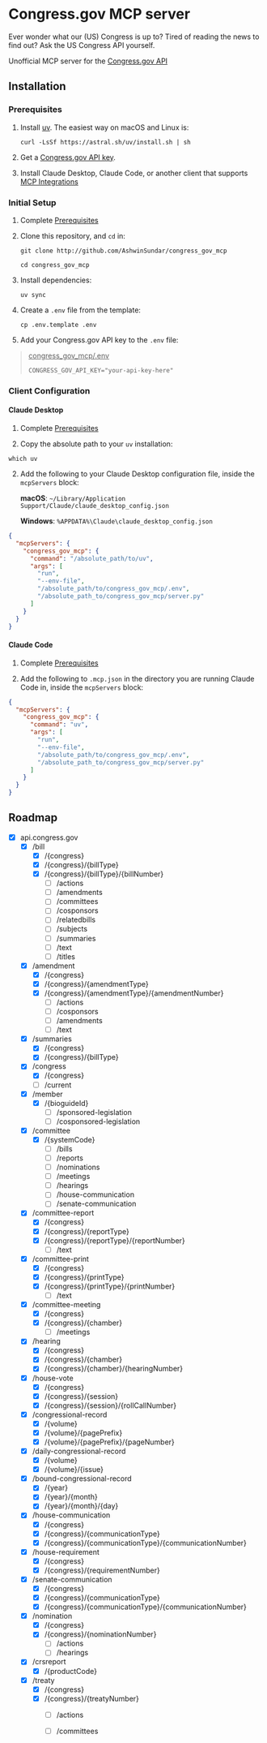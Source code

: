# <span>Congress.gov</span> MCP server

Ever wonder what our (US) Congress is up to? Tired of reading the news to find out? Ask the US Congress API yourself.

Unofficial MCP server for the [Congress.gov API](https://api.congress.gov)

## Installation

### Prerequisites
1. Install [uv](https://docs.astral.sh/uv/getting-started/installation/). The easiest way on macOS and Linux is:
    ```
    curl -LsSf https://astral.sh/uv/install.sh | sh
    ```
2. Get a [Congress.gov API key](https://api.congress.gov/sign-up/).

3. Install Claude Desktop, Claude Code, or another client that supports [MCP Integrations](https://modelcontextprotocol.io/clients)

### Initial Setup

1. Complete [Prerequisites](#Prerequisites)
2. Clone this repository, and `cd` in:

    ```
    git clone http://github.com/AshwinSundar/congress_gov_mcp
    ```

    ```
    cd congress_gov_mcp
    ```

3. Install dependencies:

    ```
    uv sync
    ```

3. Create a `.env` file from the template:

    ```
    cp .env.template .env
    ```

4. Add your Congress.gov API key to the `.env` file:

><u>congress_gov_mcp/.env</u>
>```
>CONGRESS_GOV_API_KEY="your-api-key-here"
>```

### Client Configuration

#### Claude Desktop

1. Complete [Prerequisites](#Prerequisites)

2. Copy the absolute path to your `uv` installation:

```
which uv
```
2. Add the following to your Claude Desktop configuration file, inside the `mcpServers` block:

    **macOS**: `~/Library/Application Support/Claude/claude_desktop_config.json`

    **Windows**: `%APPDATA%\Claude\claude_desktop_config.json`

```json
{
  "mcpServers": {
    "congress_gov_mcp": {
      "command": "/absolute_path/to/uv",
      "args": [
        "run",
        "--env-file",
        "/absolute_path/to/congress_gov_mcp/.env",
        "/absolute_path_to/congress_gov_mcp/server.py"
      ]
    }
  }
}

````

#### Claude Code

1. Complete [Prerequisites](#Prerequisites)

2. Add the following to `.mcp.json` in the directory you are running Claude Code in, inside the `mcpServers` block:

```json
{
  "mcpServers": {
    "congress_gov_mcp": {
      "command": "uv",
      "args": [
        "run",
        "--env-file",
        "/absolute_path/to/congress_gov_mcp/.env",
        "/absolute_path_to/congress_gov_mcp/server.py"
      ]
    }
  }
}

````

## Roadmap

- [x] api.congress.gov
    - [x] /bill
        - [x] /{congress}
        - [x] /{congress}/{billType}
        - [x] /{congress}/{billType}/{billNumber}
            - [ ] /actions
            - [ ] /amendments
            - [ ] /committees
            - [ ] /cosponsors
            - [ ] /relatedbills
            - [ ] /subjects
            - [ ] /summaries
            - [ ] /text
            - [ ] /titles
    - [x] /amendment
        - [x] /{congress}
        - [x] /{congress}/{amendmentType}
        - [x] /{congress}/{amendmentType}/{amendmentNumber}
            - [ ] /actions
            - [ ] /cosponsors
            - [ ] /amendments
            - [ ] /text
    - [x] /summaries
        - [x] /{congress}
        - [x] /{congress}/{billType}
    - [x] /congress
        - [x] /{congress}
        - [ ] /current
    - [x] /member
        - [x] /{bioguideId}
            - [ ] /sponsored-legislation
            - [ ] /cosponsored-legislation
    - [x] /committee
        - [x] /{systemCode}
            - [ ] /bills
            - [ ] /reports
            - [ ] /nominations
            - [ ] /meetings
            - [ ] /hearings
            - [ ] /house-communication
            - [ ] /senate-communication
    - [x] /committee-report
        - [x] /{congress}
        - [x] /{congress}/{reportType}
        - [x] /{congress}/{reportType}/{reportNumber}
            - [ ] /text
    - [x] /committee-print
        - [x] /{congress}
        - [x] /{congress}/{printType}
        - [x] /{congress}/{printType}/{printNumber}
            - [ ] /text
    - [x] /committee-meeting
        - [x] /{congress}
        - [x] /{congress}/{chamber}
            - [ ] /meetings
    - [x] /hearing
        - [x] /{congress}
        - [x] /{congress}/{chamber}
        - [x] /{congress}/{chamber}/{hearingNumber}
    - [x] /house-vote
        - [x] /{congress}
        - [x] /{congress}/{session}
        - [x] /{congress}/{session}/{rollCallNumber}
    - [x] /congressional-record
        - [x] /{volume}
        - [x] /{volume}/{pagePrefix}
        - [x] /{volume}/{pagePrefix}/{pageNumber}
    - [x] /daily-congressional-record
        - [x] /{volume}
        - [x] /{volume}/{issue}
    - [x] /bound-congressional-record
        - [x] /{year}
        - [x] /{year}/{month}
        - [x] /{year}/{month}/{day}
    - [x] /house-communication
        - [x] /{congress}
        - [x] /{congress}/{communicationType}
        - [x] /{congress}/{communicationType}/{communicationNumber}
    - [x] /house-requirement
        - [x] /{congress}
        - [x] /{congress}/{requirementNumber}
    - [x] /senate-communication
        - [x] /{congress}
        - [x] /{congress}/{communicationType}
        - [x] /{congress}/{communicationType}/{communicationNumber}
    - [x] /nomination
        - [x] /{congress}
        - [x] /{congress}/{nominationNumber}
            - [ ] /actions
            - [ ] /hearings
    - [x] /crsreport
        - [x] /{productCode}
    - [x] /treaty
        - [x] /{congress}
        - [x] /{congress}/{treatyNumber}
            - [ ] /actions
            - [ ] /committees


